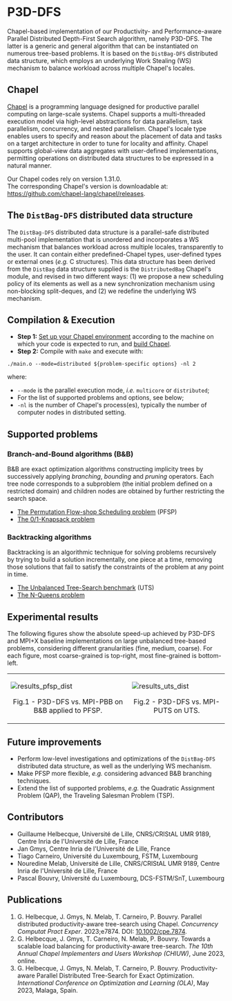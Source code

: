 # P3D-DFS
Chapel-based implementation of our Productivity- and Performance-aware Parallel Distributed Depth-First Search algorithm, namely P3D-DFS. The latter is a generic and general algorithm that can be instantiated on numerous tree-based problems. It is based on the `DistBag-DFS` distributed data structure, which employs an underlying Work Stealing (WS) mechanism to balance workload across multiple Chapel's locales.

## Chapel
[Chapel](https://chapel-lang.org/) is a programming language designed for productive parallel computing on large-scale systems.
Chapel supports a multi-threaded execution model via high-level abstractions for data parallelism, task parallelism, concurrency, and nested parallelism. Chapel's locale type enables users to specify and reason about the placement of data and tasks on a target architecture in order to tune for locality and affinity. Chapel supports global-view data aggregates with user-defined implementations, permitting operations on distributed data structures to be expressed in a natural manner.

Our Chapel codes rely on version $1.31.0$. <br/>
The corresponding Chapel's version is downloadable at: https://github.com/chapel-lang/chapel/releases.

## The `DistBag-DFS` distributed data structure
The `DistBag-DFS` distributed data structure is a parallel-safe distributed multi-pool implementation that is unordered and incorporates a WS mechanism that balances workload across multiple locales, transparently to the user. It can contain either predefined-Chapel types, user-defined types or external ones (*e.g.* C structures).
This data structure has been derived from the `DistBag` data structure supplied is the `DistributedBag` Chapel's module, and revised in two different ways: (1) we propose a new scheduling policy of its elements as well as a new synchronization mechanism using non-blocking split-deques, and (2) we redefine the underlying WS mechanism.

## Compilation & Execution
- **Step 1:** [Set up your Chapel environment](https://chapel-lang.org/docs/usingchapel/chplenv.html) according to the machine on which your code is expected to run, and [build Chapel](https://chapel-lang.org/docs/usingchapel/building.html).
- **Step 2:** Compile with `make` and execute with:
```
./main.o --mode=distributed ${problem-specific options} -nl 2
```
where:
- `--mode` is the parallel execution mode, *i.e.* `multicore` or `distributed`;
- For the list of supported problems and options, see below;
- `-nl` is the number of Chapel's process(es), typically the number of computer nodes in distributed setting.

## Supported problems

### Branch-and-Bound algorithms (B&B)
B&B are exact optimization algorithms constructing implicity trees by successively applying *branching*, *bounding* and *pruning* operators. Each tree node corresponds to a subproblem (the initial problem defined on a restricted domain) and children nodes are obtained by further restricting the search space.

- [The Permutation Flow-shop Scheduling problem](./benchmarks/PFSP) (PFSP)
- [The 0/1-Knapsack problem](./benchmarks/Knapsack)

### Backtracking algorithms
Backtracking is an algorithmic technique for solving problems recursively by trying to build a solution incrementally, one piece at a time, removing those solutions that fail to satisfy the constraints of the problem at any point in time.

- [The Unbalanced Tree-Search benchmark](./benchmarks/UTS) (UTS)
- [The N-Queens problem](./benchmarks/NQueens)

## Experimental results

The following figures show the absolute speed-up achieved by P3D-DFS and MPI+X baseline implementations on large unbalanced tree-based
problems, considering different granularities (fine, medium, coarse). For each figure, most coarse-grained is top-right, most
fine-grained is bottom-left.

<table><tr><td>

![results_pfsp_dist](https://github.com/Guillaume-Helbecque/P3D-DFS/assets/72358009/b8a99db2-9b3c-49ec-8fad-33d6e5020af1)
<p align = "center">
Fig.1 - P3D-DFS vs. MPI-PBB on B&B applied to PFSP.
</p>

</td><td>

![results_uts_dist](https://github.com/Guillaume-Helbecque/P3D-DFS/assets/72358009/bd603a08-46d1-4829-a92f-7f15cf72970b)
<p align = "center">
Fig.2 - P3D-DFS vs. MPI-PUTS on UTS.
</p>

</td></tr></table>

## Future improvements
- Perform low-level investigations and optimizations of the `DistBag-DFS` distributed data structure, as well as the underlying WS mechanism.
- Make PFSP more flexible, *e.g.* considering advanced B&B branching techniques.
- Extend the list of supported problems, *e.g.* the Quadratic Assignment Problem (QAP), the Traveling Salesman Problem (TSP).

## Contributors
- Guillaume Helbecque, Université de Lille, CNRS/CRIStAL UMR 9189, Centre Inria de l'Université de Lille, France
- Jan Gmys, Centre Inria de l'Université de Lille, France
- Tiago Carneiro, Université du Luxembourg, FSTM, Luxembourg
- Nouredine Melab, Université de Lille, CNRS/CRIStAL UMR 9189, Centre Inria de l'Université de Lille, France
- Pascal Bouvry, Université du Luxembourg, DCS-FSTM/SnT, Luxembourg

## Publications
1. G. Helbecque, J. Gmys, N. Melab, T. Carneiro, P. Bouvry. Parallel distributed productivity-aware tree-search using Chapel. *Concurrency Computat Pract Exper*. 2023;e7874. DOI: [10.1002/cpe.7874](https://onlinelibrary.wiley.com/doi/10.1002/cpe.7874).
2. G. Helbecque, J. Gmys, T. Carneiro, N. Melab, P. Bouvry. Towards a scalable load balancing for productivity-aware tree-search. *The 10th Annual Chapel Implementers and Users Workshop (CHIUW)*, June 2023, online.
3. G. Helbecque, J. Gmys, N. Melab, T. Carneiro, P. Bouvry. Productivity-aware Parallel Distributed Tree-Search for Exact Optimization. *International Conference on Optimization and Learning (OLA)*, May 2023, Malaga, Spain.
